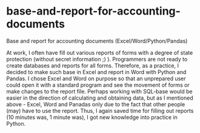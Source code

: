 # base-and-report-for-accounting-documents
Base and report for accounting documents (Excel/Word/Python/Pandas)

At work, I often have fill out various reports of forms with a degree of state protection (without secret information ;) ).
Programmers are not ready to create databases and reports for all forms.
Therefore, as a practice, I decided to make such base in Excel and report in Word with Python and Pandas.
I chose Excel and Word on purpose so that an unprepared user could open it with a standard program and see the movement of forms or make changes to the report file.
Perhaps working with SQL-base would be easier in the direction of calculating and obtaining data, but as I mentioned above - Excel, Word and Panadas only due to the fact that other people (may) have to use the report.
Thus, I again saved time for filling out reports (10 minutes was, 1 minute was), I got new knowledge into practice in Python.
